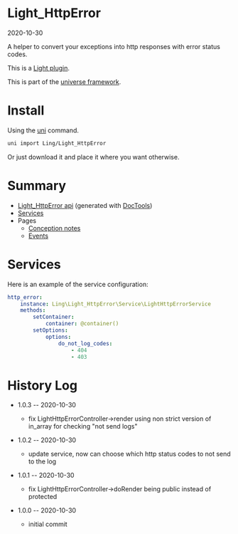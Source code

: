Light_HttpError
===========
2020-10-30



A helper to convert your exceptions into http responses with error status codes.


This is a [Light plugin](https://github.com/lingtalfi/Light/blob/master/doc/pages/plugin.md).

This is part of the [universe framework](https://github.com/karayabin/universe-snapshot).


Install
==========
Using the [uni](https://github.com/lingtalfi/universe-naive-importer) command.
```bash
uni import Ling/Light_HttpError
```

Or just download it and place it where you want otherwise.






Summary
===========
- [Light_HttpError api](https://github.com/lingtalfi/Light_HttpError/blob/master/doc/api/Ling/Light_HttpError.md) (generated with [DocTools](https://github.com/lingtalfi/DocTools))
- [Services](#services)
- Pages
    - [Conception notes](https://github.com/lingtalfi/Light_HttpError/blob/master/doc/pages/conception-notes.md)
    - [Events](https://github.com/lingtalfi/Light_HttpError/blob/master/doc/pages/events.md)






Services
=========


Here is an example of the service configuration:

```yaml
http_error:
    instance: Ling\Light_HttpError\Service\LightHttpErrorService
    methods:
        setContainer:
            container: @container()
        setOptions:
            options:
                do_not_log_codes:
                    - 404
                    - 403


```



History Log
=============

- 1.0.3 -- 2020-10-30

    - fix LightHttpErrorController->render using non strict version of in_array for checking "not send logs"
    
- 1.0.2 -- 2020-10-30

    - update service, now can choose which http status codes to not send to the log
    
- 1.0.1 -- 2020-10-30

    - fix LightHttpErrorController->doRender being public instead of protected
    
- 1.0.0 -- 2020-10-30

    - initial commit